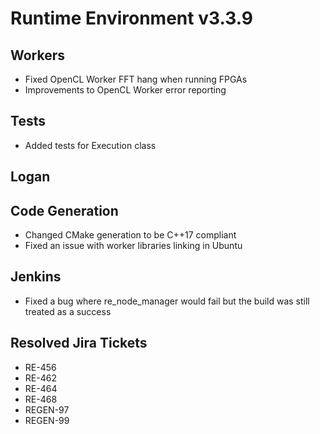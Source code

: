 # Runtime Environment v3.3.9

## Workers
* Fixed OpenCL Worker FFT hang when running FPGAs
* Improvements to OpenCL Worker error reporting

## Tests
* Added tests for Execution class

## Logan

## Code Generation
* Changed CMake generation to be C++17 compliant
* Fixed an issue with worker libraries linking in Ubuntu

## Jenkins
* Fixed a bug where re_node_manager would fail but the build was still treated as a success

## Resolved Jira Tickets
* RE-456
* RE-462
* RE-464
* RE-468
* REGEN-97
* REGEN-99

